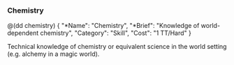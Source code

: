 ### Chemistry

@(dd chemistry)
{ 
  "*Name": "Chemistry",
  "*Brief": "Knowledge of world-dependent chemistry",
  "Category": "Skill",
  "Cost": "1 TT/Hard"
}

Technical knowledge of chemistry or equivalent science in the world setting
(e.g. alchemy in a magic world).
